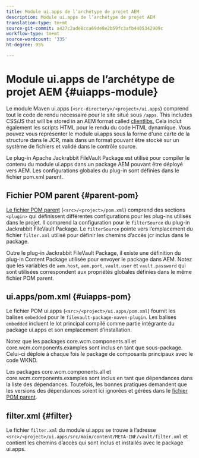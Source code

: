 ```yaml
---
title: Module ui.apps de l’archétype de projet AEM
description: Module ui.apps de l’archétype de projet AEM
translation-type: tm+mt
source-git-commit: a427c2ade8cca69de8e2b59fc3afb4405342909c
workflow-type: tm+mt
source-wordcount: '335'
ht-degree: 95%

---
```



# Module ui.apps de l’archétype de projet AEM {#uiapps-module}

Le module Maven ui.apps (`<src-directory>/<project>/ui.apps`) comprend tout le code de rendu nécessaire pour le site situé sous `/apps`. This includes CSS/JS that will be stored in an AEM format called [clientlibs.](uifrontend.md#clientlibs) Cela inclut également les scripts HTML pour le rendu du code HTML dynamique. Vous pouvez vous représenter le module ui.apps sous la forme d&#39;une carte de la structure dans le JCR, mais dans un format pouvant être stocké sur un système de fichiers et validé dans le contrôle source.

Le plug-in Apache Jackrabbit FileVault Package est utilisé pour compiler le contenu du module ui.apps dans un package AEM pouvant être déployé vers AEM. Les configurations globales du plug-in sont définies dans le fichier pom.xml parent.

## Fichier POM parent {#parent-pom}

[Le fichier POM parent](/help/developing/archetype/using.md#parent-pom) (`<src>/<project>/pom.xml`) comprend des sections `<plugin>` qui définissent différentes configurations pour les plug-ins utilisés dans le projet. Il comprend la configuration pour le `filterSource` du plug-in Jackrabbit FileVault Package. Le `filterSource` pointe vers l’emplacement du fichier `filter.xml` utilisé pour définir les chemins d’accès jcr inclus dans le package.

Outre le plug-in Jackrabbit FileVault Package, il existe une définition du plug-in Content Package utilisée pour envoyer le package dans AEM. Notez que les variables de `aem.host`, `aem.port`, `vault.user` et `vault.password` qui sont utilisées correspondent aux propriétés globales définies dans le même fichier POM parent.

## ui.apps/pom.xml {#uiapps-pom}

Le fichier POM ui.apps (`<src>/<project>/ui.apps/pom.xml`) fournit les balises `embedded` pour le `filevault-package-maven-plugin`. Les balises `embedded` incluent le lot principal compilé comme partie intégrante du package ui.apps et son emplacement d’installation.

Notez que les packages core.wcm.components.all et core.wcm.components.examples sont inclus en tant que sous-package. Celui-ci déploie à chaque fois le package de composants principaux avec le code WKND.

Les packages core.wcm.components.all et core.wcm.components.examples sont inclus en tant que dépendances dans la liste des dépendances. Toutefois, les bonnes pratiques demandent que les versions des dépendances soient ici ignorées et gérées dans le [fichier POM parent](/help/developing/archetype/using.md#core-components).

## filter.xml {#filter}

Le fichier `filter.xml` du module ui.apps se trouve à l’adresse `<src>/<project>/ui.apps/src/main/content/META-INF/vault/filter.xml` et contient les chemins d’accès qui sont inclus et installés avec le package ui.apps.

